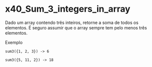 # x40_Sum_3_integers_in_array

Dado um array contendo três inteiros, retorne a soma de todos os elementos. É seguro assumir que o array sempre tem pelo menos três elementos.

Exemplo
```
sum3({1, 2, 3}) -> 6

sum3({5, 11, 2}) -> 18
```